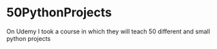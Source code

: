# 50PythonProjects
On Udemy I took a course in which they will teach 50 different and small python projects
